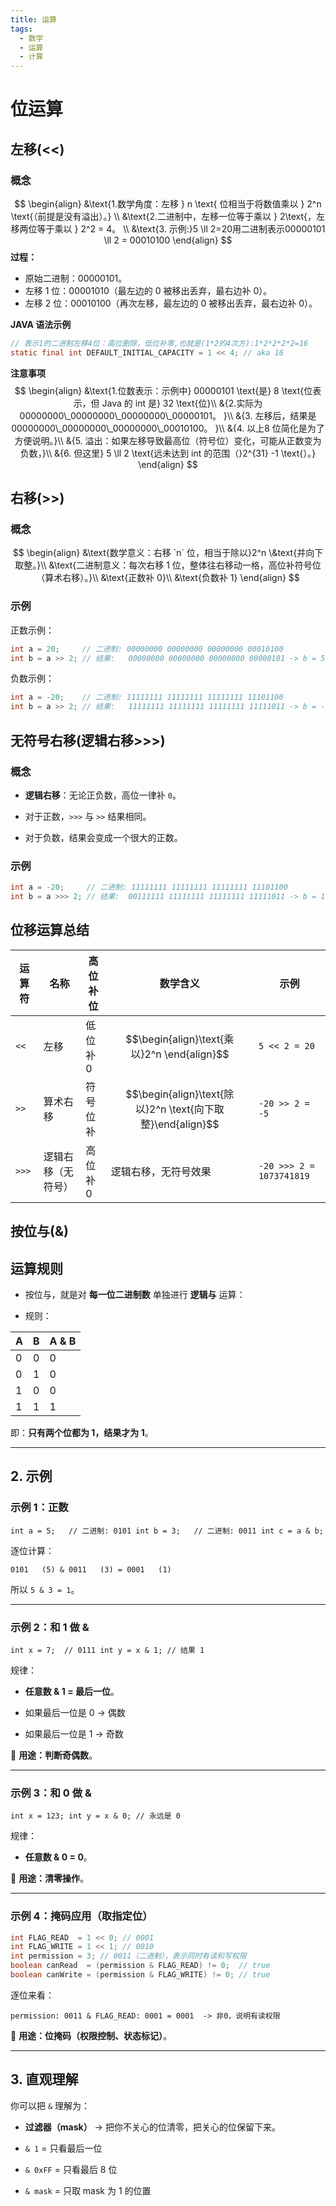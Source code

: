 ```yaml
---
title: 运算
tags:
  - 数学
  - 运算
  - 计算
---
```

# 位运算
## 左移(<<)
### 概念 

$$
\begin{align}
&\text{1.数学角度：左移 } n \text{ 位相当于将数值乘以 } 2^n \text{（前提是没有溢出）。} \\
&\text{2.二进制中，左移一位等于乘以 } 2\text{，左移两位等于乘以 } 2^2 = 4。 \\
&\text{3. 示例:}5 \ll 2=20用二进制表示00000101 \ll 2 = 00010100
\end{align}
$$
**过程：**
- 原始二进制：00000101。
- 左移 1 位：00001010（最左边的 0 被移出丢弃，最右边补 0）。
- 左移 2 位：00010100（再次左移，最左边的 0 被移出丢弃，最右边补 0）。

**JAVA 语法示例**
``` java
// 表示1的二进制左移4位：高位删除，低位补零,也就是(1*2的4次方):1*2*2*2*2=16
static final int DEFAULT_INITIAL_CAPACITY = 1 << 4; // aka 16
```

**注意事项**
$$
\begin{align}
&\text{1.位数表示：示例中} 00000101 \text{是} 8 \text{位表示，但 Java 的 int 是} 32 \text{位}\\
&{2.实际为00000000\_00000000\_00000000\_00000101。 }\\
&{3. 左移后，结果是 00000000\_00000000\_00000000\_00010100。 }\\
&{4. 以上8 位简化是为了方便说明。}\\
&{5. 溢出：如果左移导致最高位（符号位）变化，可能从正数变为负数，}\\
&{6. 但这里} 5 \ll 2 \text{远未达到 int 的范围（}2^{31} -1
\text{）。}
\end{align}
$$

## 右移(>>)

### 概念
 $$
\begin{align}
&\text{数学意义：右移 `n` 位，相当于除以}2^n \&text{并向下取整。}\\
&\text{二进制意义：每次右移 1 位，整体往右移动一格，高位补符号位（算术右移）。}\\
&\text{正数补 0}\\
&\text{负数补 1}
\end{align}
$$
### 示例

正数示例：
``` java
int a = 20;     // 二进制: 00000000 00000000 00000000 00010100
int b = a >> 2; // 结果:   00000000 00000000 00000000 00000101 -> b = 5
```

负数示例：
```java
int a = -20;    // 二进制: 11111111 11111111 11111111 11101100
int b = a >> 2; // 结果:   11111111 11111111 11111111 11111011 -> b = -5
```


## 无符号右移(逻辑右移>>>)
### 概念

- **逻辑右移**：无论正负数，高位一律补 `0`。
    
- 对于正数，`>>>` 与 `>>` 结果相同。
    
- 对于负数，结果会变成一个很大的正数。
### 示例
``` java
int a = -20;     // 二进制: 11111111 11111111 11111111 11101100
int b = a >>> 2; // 结果:  00111111 11111111 11111111 11111011 -> b = 1073741819
``` 
## 位移运算总结

| 运算符   | 名称        | 高位补位  | 数学含义                                                 | 示例                       |
| ----- | --------- | ----- | ---------------------------------------------------- | ------------------------ |
| `<<`  | 左移        | 低位补 0 | $$\begin{align}\text{乘以}2^n \end{align}$$            | `5 << 2 = 20`            |
| `>>`  | 算术右移      | 符号位补  | $$\begin{align}\text{除以}2^n \text{向下取整}\end{align}$$ | `-20 >> 2 = -5`          |
| `>>>` | 逻辑右移（无符号） | 高位补 0 | 逻辑右移，无符号效果                                           | `-20 >>> 2 = 1073741819` |

## 按位与(&)
## 运算规则

- 按位与，就是对 **每一位二进制数** 单独进行 **逻辑与** 运算：
    
- 规则：

|A|B|A & B|
|---|---|---|
|0|0|0|
|0|1|0|
|1|0|0|
|1|1|1|

即：**只有两个位都为 1，结果才为 1**。

---

## 2. 示例

### 示例 1：正数

`int a = 5;   // 二进制: 0101 int b = 3;   // 二进制: 0011 int c = a & b;` 

逐位计算：

  `0101   (5) & 0011   (3) = 0001   (1)`

所以 `5 & 3 = 1`。

---

### 示例 2：和 1 做 &

`int x = 7;  // 0111 int y = x & 1; // 结果 1`

规律：

- **任意数 & 1 = 最后一位**。
    
- 如果最后一位是 0 → 偶数
    
- 如果最后一位是 1 → 奇数
    

📌 **用途：判断奇偶数**。

---

### 示例 3：和 0 做 &

`int x = 123; int y = x & 0; // 永远是 0`

规律：

- **任意数 & 0 = 0**。
    

📌 **用途：清零操作**。

---

### 示例 4：掩码应用（取指定位）

``` java 
int FLAG_READ  = 1 << 0; // 0001 
int FLAG_WRITE = 1 << 1; // 0010  
int permission = 3; // 0011（二进制），表示同时有读和写权限  
boolean canRead  = (permission & FLAG_READ) != 0;  // true 
boolean canWrite = (permission & FLAG_WRITE) != 0; // true
``` 

逐位来看：

  ``` text 
  permission: 0011 & FLAG_READ: 0001 = 0001  -> 非0，说明有读权限
  ```

📌 **用途：位掩码（权限控制、状态标记）**。

---

## 3. 直观理解

你可以把 `&` 理解为：

- **过滤器（mask）** → 把你不关心的位清零，把关心的位保留下来。
    
- `& 1` = 只看最后一位
    
- `& 0xFF` = 只看最后 8 位
    
- `& mask` = 只取 mask 为 1 的位置